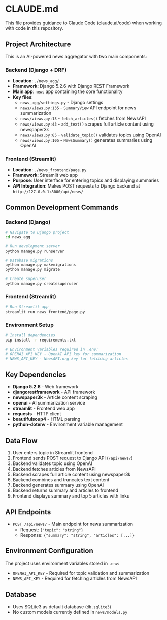 # CLAUDE.md

This file provides guidance to Claude Code (claude.ai/code) when working with code in this repository.

## Project Architecture

This is an AI-powered news aggregator with two main components:

### Backend (Django + DRF)
- **Location**: `./news_agg/`
- **Framework**: Django 5.2.6 with Django REST Framework
- **Main app**: `news` app containing the core functionality
- **Key files**:
  - `news_agg/settings.py` - Django settings
  - `news/views.py:135` - `SummaryView` API endpoint for news summarization
  - `news/views.py:13` - `fetch_articles()` fetches from NewsAPI
  - `news/views.py:43` - `add_text()` scrapes full article content using newspaper3k
  - `news/views.py:85` - `validate_topic()` validates topics using OpenAI
  - `news/views.py:105` - `NewsSummary()` generates summaries using OpenAI

### Frontend (Streamlit)
- **Location**: `./news_frontend/page.py`
- **Framework**: Streamlit web app
- **Purpose**: User interface for entering topics and displaying summaries
- **API Integration**: Makes POST requests to Django backend at `http://127.0.0.1:8000/api/news/`

## Common Development Commands

### Backend (Django)
```bash
# Navigate to Django project
cd news_agg

# Run development server
python manage.py runserver

# Database migrations
python manage.py makemigrations
python manage.py migrate

# Create superuser
python manage.py createsuperuser
```

### Frontend (Streamlit)
```bash
# Run Streamlit app
streamlit run news_frontend/page.py
```

### Environment Setup
```bash
# Install dependencies
pip install -r requirements.txt

# Environment variables required in .env:
# OPENAI_API_KEY - OpenAI API key for summarization
# NEWS_API_KEY - NewsAPI.org key for fetching articles
```

## Key Dependencies

- **Django 5.2.6** - Web framework
- **djangorestframework** - API framework
- **newspaper3k** - Article content scraping
- **openai** - AI summarization service
- **streamlit** - Frontend web app
- **requests** - HTTP client
- **beautifulsoup4** - HTML parsing
- **python-dotenv** - Environment variable management

## Data Flow

1. User enters topic in Streamlit frontend
2. Frontend sends POST request to Django API (`/api/news/`)
3. Backend validates topic using OpenAI
4. Backend fetches articles from NewsAPI
5. Backend scrapes full article content using newspaper3k
6. Backend combines and truncates text content
7. Backend generates summary using OpenAI
8. Backend returns summary and articles to frontend
9. Frontend displays summary and top 5 articles with links

## API Endpoints

- `POST /api/news/` - Main endpoint for news summarization
  - Request: `{"topic": "string"}`
  - Response: `{"summary": "string", "articles": [...]}`

## Environment Configuration

The project uses environment variables stored in `.env`:
- `OPENAI_API_KEY` - Required for topic validation and summarization
- `NEWS_API_KEY` - Required for fetching articles from NewsAPI

## Database

- Uses SQLite3 as default database (`db.sqlite3`)
- No custom models currently defined in `news/models.py`